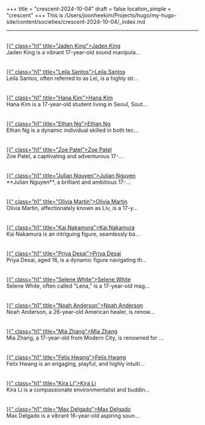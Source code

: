 +++
title = "crescent-2024-10-04"
draft = false
location_simple = "crescent"
+++
This is /Users/joonheekim/Projects/hugo/my-hugo-site/content/societies/crescent-2024-10-04/_index.md
<br>
<hr>
<br>
<a href="{{< ref "/persons/480c0062-18d3-44b7-bc8a-cd994751563c" >}}" class="h1" title="Jaden King">Jaden King</a>
<div class="plain">Jaden King is a vibrant 17-year-old sound manipula...</div><br>
<br>
<a href="{{< ref "/persons/99f8b333-78de-48a5-96f4-5a4d5a58eb86" >}}" class="h1" title="Leila Santos">Leila Santos</a>
<div class="plain">Leila Santos, often referred to as Lei, is a highly str...</div><br>
<br>
<a href="{{< ref "/persons/e0a8ef37-d926-4170-9554-6b8f5619a1b8" >}}" class="h1" title="Hana Kim">Hana Kim</a>
<div class="plain">Hana Kim is a 17-year-old student living in Seoul, Sout...</div><br>
<br>
<a href="{{< ref "/persons/feee9e81-54d0-416d-8bbb-754783be623b" >}}" class="h1" title="Ethan Ng">Ethan Ng</a>
<div class="plain">Ethan Ng is a dynamic individual skilled in both tec...</div><br>
<br>
<a href="{{< ref "/persons/2956e4dd-4117-4d9a-9794-5fe37c279dc9" >}}" class="h1" title="Zoe Patel">Zoe Patel</a>
<div class="plain">Zoe Patel, a captivating and adventurous 17-...</div><br>
<br>
<a href="{{< ref "/persons/c2807a41-2980-42be-b0e6-0d3e06d7ba92" >}}" class="h1" title="Julian Nguyen">Julian Nguyen</a>
<div class="plain">**Julian Nguyen**, a brilliant and ambitious 17-...</div><br>
<br>
<a href="{{< ref "/persons/7088ec8d-7377-473e-be5d-59c09ad8808a" >}}" class="h1" title="Olivia Martin">Olivia Martin</a>
<div class="plain">Olivia Martin, affectionately known as Liv, is a 17-y...</div><br>
<br>
<a href="{{< ref "/persons/0f5e2dd4-464c-4ec9-986a-94a232ab8df8" >}}" class="h1" title="Kai Nakamura">Kai Nakamura</a>
<div class="plain">Kai Nakamura is an intriguing figure, seamlessly ba...</div><br>
<br>
<a href="{{< ref "/persons/8fac4b65-9463-4c23-9f56-084580461449" >}}" class="h1" title="Priya Desai">Priya Desai</a>
<div class="plain">Priya Desai, aged 16, is a dynamic figure navigating th...</div><br>
<br>
<a href="{{< ref "/persons/c0bbd219-82d8-4a35-a2dc-d28053aa5163" >}}" class="h1" title="Selene White">Selene White</a>
<div class="plain">Selene White, often called "Lena," is a 17-year-old mag...</div><br>
<br>
<a href="{{< ref "/persons/9fd19710-ee85-48ea-ac9f-daeb445b0e11" >}}" class="h1" title="Noah Anderson">Noah Anderson</a>
<div class="plain">Noah Anderson, a 26-year-old American healer, is renow...</div><br>
<br>
<a href="{{< ref "/persons/110d14e5-ac87-4e3d-9d40-b0280c33e892" >}}" class="h1" title="Mia Zhang">Mia Zhang</a>
<div class="plain">Mia Zhang, a 17-year-old from Modern City, is renowned for ...</div><br>
<br>
<a href="{{< ref "/persons/651f3695-509f-416d-b32a-e2e364e9fcce" >}}" class="h1" title="Felix Hwang">Felix Hwang</a>
<div class="plain">Felix Hwang is an engaging, playful, and highly intuiti...</div><br>
<br>
<a href="{{< ref "/persons/3cd57ef0-9d54-4d32-95ef-fde9b8dd80fd" >}}" class="h1" title="Kira Li">Kira Li</a>
<div class="plain">Kira Li is a compassionate environmentalist and buddin...</div><br>
<br>
<a href="{{< ref "/persons/1a6161b5-dd75-45a8-b7c5-ec728fd0934b" >}}" class="h1" title="Max Delgado">Max Delgado</a>
<div class="plain">Max Delgado is a vibrant 16-year-old aspiring soun...</div><br>
<br>
